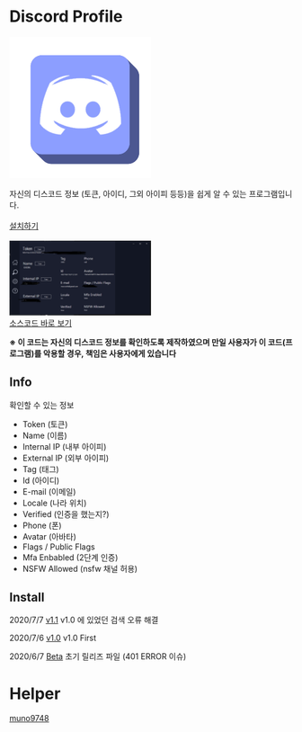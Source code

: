 # Discord Profile
<img src="Image/Discord Profile1.png" width="50%">

자신의 디스코드 정보 (토큰, 아이디, 그외 아이피 등등)을 쉽게 알 수 있는 프로그램입니다. <br> <br>
<a href="https://github.com/1-EXON/Discord-Profile/releases" target="_blank">설치하기
</a> <br> <br>
<img src="Image/preview.png" width="50%"> <br>
<a href="https://github.com/1-EXON/Discord-Profile/tree/master/Discord%20Profile/Discord%20Profile" target="_blank">소스코드 바로 보기
</a> <br>

<b>※ 이 코드는 자신의 디스코드 정보를 확인하도록 제작하였으며 만일 사용자가 이 코드(프로그램)를 악용할 경우, 책임은 사용자에게 있습니다</b>

## Info
확인할 수 있는 정보
- Token (토큰)
- Name (이름)
- Internal IP (내부 아이피)
- External IP (외부 아이피)
- Tag (태그)
- Id (아이디)
- E-mail (이메일)
- Locale (나라 위치)
- Verified (인증을 했는지?)
- Phone (폰)
- Avatar (아바타)
- Flags / Public Flags
- Mfa Enbabled (2단계 인증)
- NSFW Allowed (nsfw 채널 허용)

## Install
2020/7/7
[v1.1](https://github.com/1-EXON/Discord-Profile/releases/download/v1.1/Discord.Profile.Setup.msi)
v1.0 에 있었던 검색 오류 해결

2020/7/6
[v1.0](https://github.com/1-EXON/Discord-Profile/releases/download/v1%2C0/Discord.Profile.Setup.msi)
v1.0 First

2020/6/7
[Beta](https://github.com/1-EXON/Discord-Profile/releases/download/Beta/Discord.Profile.Setup.msi)
초기 릴리즈 파일 (401 ERROR 이슈)

# Helper
<a href="https://github.com/muno9748">muno9748</a> <br>

